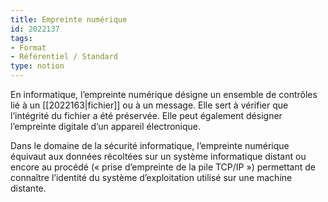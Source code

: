 ```yaml
---
title: Empreinte numérique
id: 2022137
tags:
- Format
- Référentiel / Standard
type: notion
---
```


En informatique, l’empreinte numérique désigne un ensemble de contrôles lié à un [[2022163|fichier]] ou à un message. Elle sert à vérifier que l’intégrité du fichier a été préservée. Elle peut également désigner l’empreinte digitale d’un appareil électronique. 

Dans le domaine de la sécurité informatique, l’empreinte numérique équivaut aux données récoltées sur un système informatique distant ou encore au procédé (« prise d’empreinte de la pile TCP/IP ») permettant de connaître l’identité du système d’exploitation utilisé sur une machine distante.

